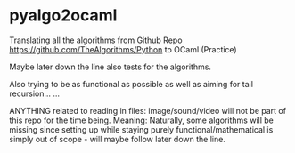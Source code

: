 # pyalgo2ocaml
Translating all the algorithms from Github Repo https://github.com/TheAlgorithms/Python to OCaml (Practice)

Maybe later down the line also tests for the algorithms.

Also trying to be as functional as possible as well as aiming for tail recursion... ...

ANYTHING related to reading in files: image/sound/video will not be part of this repo  for the time being.
Meaning: Naturally, some algorithms will be missing since setting up while staying purely functional/mathematical
         is simply out of scope - will maybe follow later down the line.
